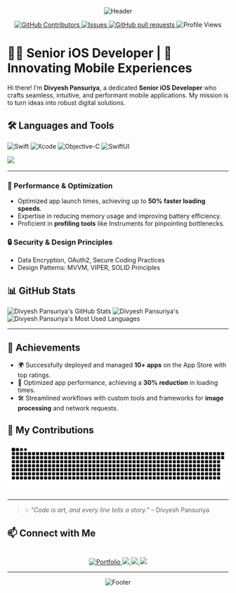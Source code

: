 <div align="center">
  <img src="https://capsule-render.vercel.app/api?type=waving&color=0:ff6f61,100:ffc371&height=200&section=header&text=Divyesh%20Pansuriya&fontSize=40&fontColor=ffffff&fontAlignY=50" alt="Header" />
</div>

<p align="center">
    <a href="https://github.com/divyesh-pansuriya/divyesh-pansuriya/graphs/contributors">
      <img alt="GitHub Contributors" src="https://img.shields.io/github/contributors/divyesh-pansuriya/divyesh-pansuriya" />
    </a>
    <a href="https://github.com/divyesh-pansuriya/divyesh-pansuriya/issues">
      <img alt="Issues" src="https://img.shields.io/github/issues/divyesh-pansuriya/divyesh-pansuriya?color=0088ff" />
    </a>
    <a href="https://github.com/divyesh-pansuriya/divyesh-pansuriya/pulls">
      <img alt="GitHub pull requests" src="https://img.shields.io/github/issues-pr/divyesh-pansuriya/divyesh-pansuriya?color=0088ff" />
    </a>
  <a>
    <img alt="Profile Views" src="https://komarev.com/ghpvc/?username=divyesh-pansuriya&color=green" />
  </a>
  </p>

# 👨‍💻 Senior iOS Developer | 🚀 Innovating Mobile Experiences

Hi there! I’m **Divyesh Pansuriya**, a dedicated **Senior iOS Developer** who crafts seamless, intuitive, and performant mobile applications. My mission is to turn ideas into robust digital solutions.

## 🛠️ Languages and Tools

![Swift](https://img.shields.io/badge/Swift-FA7343?style=for-the-badge&logo=swift&logoColor=white)
![Xcode](https://img.shields.io/badge/Xcode-1572B6?style=for-the-badge&logo=xcode&logoColor=white)
![Objective-C](https://img.shields.io/badge/Objective--C-1572B6?style=for-the-badge&logo=c&logoColor=white)
![SwiftUI](https://img.shields.io/badge/SwiftUI-000000?style=for-the-badge&logo=apple&logoColor=white)
<br>
<p align="left">
  <img src="https://skillicons.dev/icons?i=swift,apple,html,firebase,ai,materialui,ps,sqlite,gmail,xd,figma,git,github,gitlab,postman,bitbucket,discord" />
</p>
<hr>

### 🔧 Performance & Optimization
- Optimized app launch times, achieving up to **50% faster loading speeds**.  
- Expertise in reducing memory usage and improving battery efficiency.  
- Proficient in **profiling tools** like Instruments for pinpointing bottlenecks.
  
### 🔒 Security & Design Principles
- Data Encryption, OAuth2, Secure Coding Practices  
- Design Patterns: MVVM, VIPER, SOLID Principles  

## 📊 GitHub Stats

<div align=left>
  <img height=150 src="https://github-readme-stats.vercel.app/api?username=divyesh-pansuriya&theme=transparent&count_private=true&show_icons=true&rank_icon=github&locale=en" alt="Divyesh Pansuriya's GitHub Stats" />
  <img width=150 src="https://github-readme-streak-stats.herokuapp.com/?user=divyesh-pansuriya&theme=transparent&count_private=true&border_radius=10&locale=en" alt="Divyesh Pansuriya's" />
  <img height=150 src="https://github-readme-stats.vercel.app/api/top-langs/?username=divyesh-pansuriya&theme=transparent&layout=compact&count_private=true" alt="Divyesh Pansuriya's Most Used Languages" />
</div>
<hr>

## 🌟 Achievements
- 🌍 Successfully deployed and managed **10+ apps** on the App Store with top ratings.  
- 🚀 Optimized app performance, achieving a **30% reduction** in loading times.  
- 🛠 Streamlined workflows with custom tools and frameworks for **image processing** and network requests.

## 🐍 My Contributions

<div align="center">
  <picture>
    <source media="(prefers-color-scheme: dark)" srcset="https://raw.githubusercontent.com/divyesh-pansuriya/divyesh-pansuriya/output/github-contribution-grid-snake-dark.svg" />
    <source media="(prefers-color-scheme: light)" srcset="https://raw.githubusercontent.com/divyesh-pansuriya/divyesh-pansuriya/output/github-contribution-grid-snake.svg" />
    <img alt="github-snake" src="https://raw.githubusercontent.com/divyesh-pansuriya/divyesh-pansuriya/output/github-contribution-grid-snake.svg" />
  </picture>
</div>

<hr>

> 💡 _"Code is art, and every line tells a story."_ – Divyesh Pansuriya

## 📫 Connect with Me

<br>
<div align="center">
  <a href="https://divyesh-pansuriya.github.io/">
    <img src="https://img.shields.io/badge/Portfolio-0052CC?style=for-the-badge&logo=About.me&logoColor=white" alt="Portfolio" />
  </a>
  <a href="mailto:adpansuriya7300@gmail.com">
    <img src="https://img.shields.io/badge/Gmail-white?style=for-the-badge&logo=gmail&logoColor=red" />
  </a>
  <a href="https://www.linkedin.com/in/divyesh-pansuriya-3b6554186/" target="_blank">
    <img src="https://img.shields.io/badge/LinkedIn-0077B5?style=for-the-badge&logo=linkedin&logoColor=white" />
  </a>
  <a href="https://medium.com/@good-morning-swift" target="_blank">
    <img src="https://img.shields.io/badge/Medium-000000?style=for-the-badge&logo=medium&logoColor=white" />
  </a>
</div>
<hr>

<div align="center">
  <img src="https://capsule-render.vercel.app/api?type=waving&color=0:ffc371,100:ff6f61&text=Thank%20You&fontSize=25&fontColor=ffffff&height=100&section=footer&fontAlignY=75" alt="Footer" />
</div>
